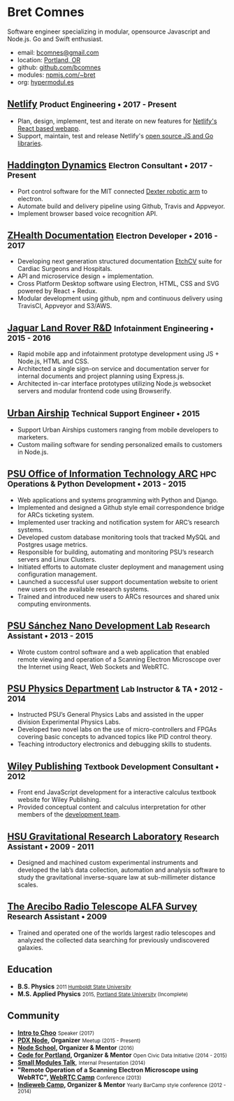 # Bret Comnes

Software engineer specializing in modular, opensource Javascript and Node.js.  Go and Swift enthusiast.

- email: [bcomnes@gmail.com](mailto:bcomnes@gmail.com)
- location: [Portland, OR](http://osm.org/go/WIDwCTzGh-?m=)
- github: [github.com/bcomnes](https://github.com/bcomnes)
- modules: [npmjs.com/~bret](https://www.npmjs.com/~bret)
- org: [hypermodul.es](http://hypermodul.es)


## [Netlify](https://www.netlify.com) <small>Product Engineering • 2017 - Present</small>

- Plan, design, implement, test and iterate on new features for [Netlify's React based webapp](https://app.netlify.com).
- Support, maintain, test and release Netlify's [open source JS and Go libraries](https://github.com/netlify).

## [Haddington Dynamics](http://hdrobotic.com) <small>Electron Consultant • 2017 - Present</small>
- Port control software for the MIT connected [Dexter robotic arm](ttps://www.kickstarter.com/projects/51496107/dexter-the-robotic-arm-to-end-scarcity#) to electron.
- Automate build and delivery pipeline using Github, Travis and Appveyor.
- Implement browser based voice recognition API.

## [ZHealth Documentation](http://www.zhealthconsulting.com) <small>Electron Developer • 2016 - 2017</small>

- Developing next generation structured documentation [EtchCV](https://zhealthdocumentation.com/etch-suite/) suite for Cardiac Surgeons and Hospitals.
- API and microservice design + implementation.
- Cross Platform Desktop software using Electron, HTML, CSS and SVG powered by React + Redux.
- Modular development using github, npm and continuous delivery using TravisCI, Appveyor and S3/AWS.

## [Jaguar Land Rover R&D](https://www.jlrtechincubator.com/) <small>Infotainment Engineering • 2015 - 2016</small>

- Rapid mobile app and infotainment prototype development using JS + Node.js, HTML and CSS.
- Architected a single sign-on service and documentation server for internal documents and project planning using Express.js.
- Architected in-car interface prototypes utilizing Node.js websocket servers and modular frontend code using Browserify.

## [Urban Airship](https://www.urbanairship.com) <small>Technical Support Engineer • 2015</small>

- Support Urban Airships customers ranging from mobile developers to marketers.
- Custom mailing software for sending personalized emails to customers in Node.js.

## [PSU Office of Information Technology ARC](https://www.pdx.edu/oit/research-computing) <small>HPC Operations & Python Development • 2013 - 2015</small>

- Web applications and systems programming with Python and Django.
- Implemented and designed a Github style email correspondence bridge for ARCs ticketing system.
- Implemented user tracking and notification system for ARC’s research systems.
- Developed custom database monitoring tools that tracked MySQL and Postgres usage metrics.
- Responsible for building, automating and monitoring PSU’s research servers and Linux Clusters.
- Initiated efforts to automate cluster deployment and management using configuration management.
- Launched a successful user support documentation website to orient new users on the available
research systems.
- Trained and introduced new users to ARCs resources and shared unix computing environments.

## [PSU Sánchez Nano Development Lab](http://www.pdx.edu/nano-development-lab/) <small>Research Assistant • 2013 - 2015</small>

- Wrote custom control software and a web application that enabled remote viewing and operation of a Scanning Electron Microscope over the Internet using React, Web Sockets and WebRTC.

## [PSU Physics Department](http://www.pdx.edu/physics/) <small>Lab Instructor & TA • 2012 - 2014</small>

- Instructed PSU’s General Physics Labs and assisted in the upper division Experimental Physics Labs.
- Developed two novel labs on the use of micro-controllers and FPGAs covering basic concepts to
advanced topics like PID control theory.
- Teaching introductory electronics and debugging skills to students.

## [Wiley Publishing](https://www.wiley.com/en-us) <small>Textbook Development Consultant • 2012</small>

- Front end JavaScript development for a interactive calculus textbook website for Wiley Publishing.
- Provided conceptual content and calculus interpretation for other members of the [development team](http://www.cardinalts.com/site/index.html).

## [HSU Gravitational Research Laboratory](http://www2.humboldt.edu/physics/gravitational-lab.html) <small>Research Assistant • 2009 - 2011</small>

- Designed and machined custom experimental instruments and developed the lab’s data collection, automation and analysis software to study the gravitational inverse-square law at sub-millimeter distance scales.

## [The Arecibo Radio Telescope ALFA Survey](http://egg.astro.cornell.edu/index.php/) <small>Research Assistant • 2009</small>

- Trained and operated one of the worlds largest radio telescopes and analyzed the collected data searching for previously undiscovered galaxies.

## Education

- **B.S. Physics** <small>2011 [Humboldt State University](http://www2.humboldt.edu/physics/)</small>
- **M.S. Applied Physics** <small>2015, [Portland State University](http://www.pdx.edu/physics/) (Incomplete)</small>

## Community

- **[Intro to Choo](https://www.youtube.com/watch?v=aqtku9qCTmQ)** <small>Speaker (2017)</small>
- **[PDX Node](https://www.meetup.com/pdxnode/), Organizer** <small>Meetup (2015 - Present)</small>
- **[Node School](https://nodeschool.io), Organizer & Mentor** <small>(2016)</small>
- **[Code for Portland](http://www.codeforportland.org), Organizer & Mentor** <small>Open Civic Data Initiative (2014 - 2015)</small>
- **[Small Modules Talk](http://bcomnes.github.io/slides/small-modules/)**, <small>Internal Presentation (2014)</small>
- **"Remote Operation of a Scanning Electron Microscope using WebRTC", [WebRTC Camp](https://twitter.com/WebRTCCamp)** <small>Conference (2013)</small>
- **[Indieweb Camp](https://indieweb.org), Organizer & Mentor** <small>Yearly BarCamp style conference (2012 - 2014)</small>


